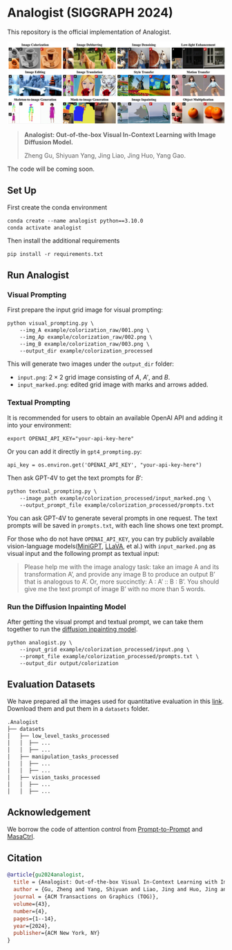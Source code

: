 # Analogist (SIGGRAPH 2024)

This repository is the official implementation of Analogist.

![framework](assets/images/teaser.jpg)

> **Analogist: Out-of-the-box Visual In-Context Learning with Image Diffusion Model.**
> 
> Zheng Gu, Shiyuan Yang, Jing Liao, Jing Huo, Yang Gao.

The code will be coming soon.

## Set Up

First create the conda environment
```
conda create --name analogist python==3.10.0
conda activate analogist
```

Then install the additional requirements
```
pip install -r requirements.txt
```

## Run Analogist

### Visual Prompting

First prepare the input grid image for visual prompting:

```
python visual_prompting.py \
    --img_A example/colorization_raw/001.png \
    --img_Ap example/colorization_raw/002.png \
    --img_B example/colorization_raw/003.png \
    --output_dir example/colorization_processed
```

This will generate two images under the `output_dir` folder:
- `input.png`: $2\times2$ grid image consisting of $A$, $A'$, and $B$.
- `input_marked.png`: edited grid image with marks and arrows added.

### Textual Prompting

It is recommended for users to obtain an available OpenAI API and adding it into your environment:

```
export OPENAI_API_KEY="your-api-key-here"
```

Or you can add it directly in `gpt4_prompting.py`:

```
api_key = os.environ.get('OPENAI_API_KEY', "your-api-key-here")
```

Then ask GPT-4V to get the text prompts for $B'$:

```
python textual_prompting.py \
    --image_path example/colorization_processed/input_marked.png \
    --output_prompt_file example/colorization_processed/prompts.txt
```

You can ask GPT-4V to generate several prompts in one request. The text prompts will be saved in `prompts.txt`, with each line shows one text prompt.

For those who do not have `OPENAI_API_KEY`, you can try publicly available vision-language models([MiniGPT](https://minigpt-4.github.io/), [LLaVA](https://llava-vl.github.io/), et al.) with `input_marked.png` as visual input and the following prompt as textual input:

> Please help me with the image analogy task: take an image A and its transformation A’, and provide any image B to produce an output B’ that is analogous to A’. Or, more succinctly: A : A’ :: B : B’. You should give me the text prompt of image B’ with no more than 5 words.

### Run the Diffusion Inpainting Model

After getting the visual prompt and textual prompt, we can take them together to run the [diffusion inpainting model](https://huggingface.co/runwayml/stable-diffusion-inpainting).

```
python analogist.py \
    --input_grid example/colorization_processed/input.png \
    --prompt_file example/colorization_processed/prompts.txt \
    --output_dir output/colorization
```

## Evaluation Datasets

We have prepared all the images used for quantitative evaluation in this [link](https://portland-my.sharepoint.com/:f:/g/personal/zhenggu4-c_my_cityu_edu_hk/Eh_jT6A5s6VHo7Q4GiDAKY4BjqQ3_f9MJ89qdsIEbe_K2g?e=kJY6HB). Download them and put them in a `datasets` folder.

```
.Analogist
├── datasets
│   ├── low_level_tasks_processed
│   │  ├── ... 
│   │  ├── ...
│   ├── manipulation_tasks_processed
│   │  ├── ...
│   │  ├── ...
│   ├── vision_tasks_processed
│   │  ├── ...
│   │  ├── ...
```


## Acknowledgement

We borrow the code of attention control from [Prompt-to-Prompt](https://prompt-to-prompt.github.io/) and [MasaCtrl](https://ljzycmd.github.io/projects/MasaCtrl/).


## Citation

``` bibtex
@article{gu2024analogist,
  title = {Analogist: Out-of-the-box Visual In-Context Learning with Image Diffusion Model},
  author = {Gu, Zheng and Yang, Shiyuan and Liao, Jing and Huo, Jing and Gao, Yang},
  journal = {ACM Transactions on Graphics (TOG)},
  volume={43},
  number={4},
  pages={1--14},
  year={2024},
  publisher={ACM New York, NY}
}
```
